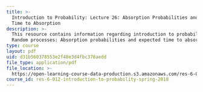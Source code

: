 ```yaml
---
title: >-
  Introduction to Probability: Lecture 26: Absorption Probabilities and Expected
  Time to Absorption
description: >-
  This resource contains information regarding introduction to probability:
  Random processes: Absorption probabilities and expected time to absorption.
type: course
layout: pdf
uid: d31b560378553e2f48e3d4fbc378aedd
file_type: application/pdf
file_location: >-
  https://open-learning-course-data-production.s3.amazonaws.com/res-6-012-introduction-to-probability-spring-2018/d31b560378553e2f48e3d4fbc378aedd_MITRES_6_012S18_L26AS.pdf
course_id: res-6-012-introduction-to-probability-spring-2018
---
```

